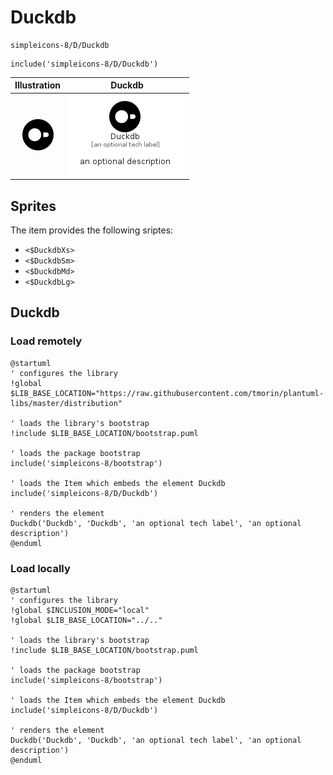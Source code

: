 # Duckdb


```text
simpleicons-8/D/Duckdb
```

```text
include('simpleicons-8/D/Duckdb')
```



| Illustration | Duckdb |
| :---: | :---: |
| ![illustration for Illustration](../../simpleicons-8/D/Duckdb.png) | ![illustration for Duckdb](../../simpleicons-8/D/Duckdb.Local.png) |



## Sprites
The item provides the following sriptes:

- `<$DuckdbXs>`
- `<$DuckdbSm>`
- `<$DuckdbMd>`
- `<$DuckdbLg>`





## Duckdb

### Load remotely
```plantuml
@startuml
' configures the library
!global $LIB_BASE_LOCATION="https://raw.githubusercontent.com/tmorin/plantuml-libs/master/distribution"

' loads the library's bootstrap
!include $LIB_BASE_LOCATION/bootstrap.puml

' loads the package bootstrap
include('simpleicons-8/bootstrap')

' loads the Item which embeds the element Duckdb
include('simpleicons-8/D/Duckdb')

' renders the element
Duckdb('Duckdb', 'Duckdb', 'an optional tech label', 'an optional description')
@enduml
```

### Load locally
```plantuml
@startuml
' configures the library
!global $INCLUSION_MODE="local"
!global $LIB_BASE_LOCATION="../.."

' loads the library's bootstrap
!include $LIB_BASE_LOCATION/bootstrap.puml

' loads the package bootstrap
include('simpleicons-8/bootstrap')

' loads the Item which embeds the element Duckdb
include('simpleicons-8/D/Duckdb')

' renders the element
Duckdb('Duckdb', 'Duckdb', 'an optional tech label', 'an optional description')
@enduml
```


